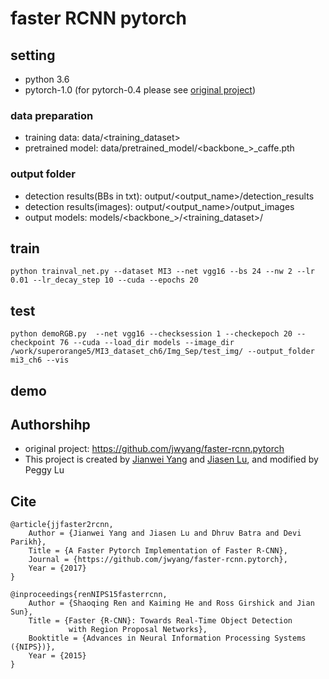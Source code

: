 # faster RCNN pytorch

## setting
* python 3.6
* pytorch-1.0 (for pytorch-0.4 please see [original project](https://github.com/jwyang/faster-rcnn.pytorch))

### data preparation
* training data: data/<training_dataset>
* pretrained model: data/pretrained_model/<backbone_>_caffe.pth

### output folder
* detection results(BBs in txt): output/<output_name>/detection_results
* detection results(images): output/<output_name>/output_images
* output models: models/<backbone_>/<training_dataset>/


## train
```
python trainval_net.py --dataset MI3 --net vgg16 --bs 24 --nw 2 --lr 0.01 --lr_decay_step 10 --cuda --epochs 20
```

## test
```
python demoRGB.py  --net vgg16 --checksession 1 --checkepoch 20 --checkpoint 76 --cuda --load_dir models --image_dir /work/superorange5/MI3_dataset_ch6/Img_Sep/test_img/ --output_folder mi3_ch6 --vis
```

## demo


## Authorshihp
* original project: https://github.com/jwyang/faster-rcnn.pytorch
* This project is created by [Jianwei Yang](https://github.com/jwyang)  and [Jiasen Lu](https://github.com/jiasenlu), and modified by Peggy Lu

## Cite
```
@article{jjfaster2rcnn,
    Author = {Jianwei Yang and Jiasen Lu and Dhruv Batra and Devi Parikh},
    Title = {A Faster Pytorch Implementation of Faster R-CNN},
    Journal = {https://github.com/jwyang/faster-rcnn.pytorch},
    Year = {2017}
}

@inproceedings{renNIPS15fasterrcnn,
    Author = {Shaoqing Ren and Kaiming He and Ross Girshick and Jian Sun},
    Title = {Faster {R-CNN}: Towards Real-Time Object Detection
             with Region Proposal Networks},
    Booktitle = {Advances in Neural Information Processing Systems ({NIPS})},
    Year = {2015}
}
```

